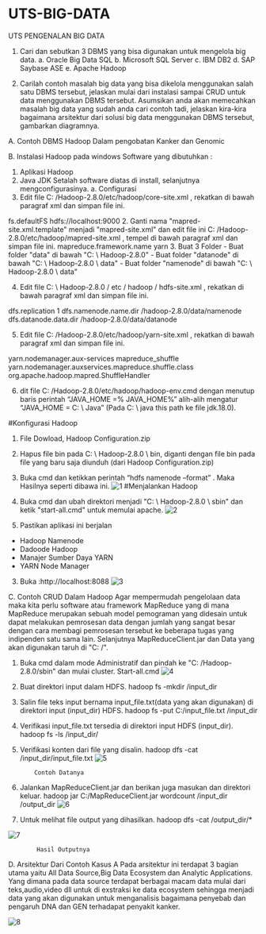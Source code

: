 # UTS-BIG-DATA
UTS PENGENALAN BIG DATA
1.	Cari dan sebutkan 3 DBMS yang bisa digunakan untuk mengelola big data.
a.	Oracle Big Data SQL
b.	Microsoft SQL Server
c.	IBM DB2
d.	SAP Saybase ASE
e.	Apache Hadoop

2.	Carilah contoh masalah big data yang bisa dikelola menggunakan salah satu DBMS tersebut, jelaskan mulai dari instalasi sampai CRUD untuk data menggunakan DBMS tersebut. Asumsikan anda akan memecahkan masalah big data yang sudah anda cari contoh tadi, jelaskan kira-kira bagaimana arsitektur dari solusi big data menggunakan DBMS tersebut, gambarkan diagramnya.

A.	Contoh DBMS Hadoop  Dalam pengobatan Kanker dan Genomic

B.	Instalasi Hadoop pada windows
Software yang dibutuhkan :
1.	Aplikasi Hadoop
2.	Java JDK
Setalah software diatas di install, selanjutnya mengconfigurasinya.
a.	Configurasi
1.	Edit file C: /Hadoop-2.8.0/etc/hadoop/core-site.xml , rekatkan di bawah paragraf xml dan simpan file ini. 
<configuration>
   <property>
       <name>fs.defaultFS</name>
       <value>hdfs://localhost:9000</value>
   </property>
</configuration>
2.	Ganti nama "mapred-site.xml.template" menjadi "mapred-site.xml" dan edit file ini C: /Hadoop-2.8.0/etc/hadoop/mapred-site.xml , tempel di bawah paragraf xml dan simpan file ini.
<configuration>
   <property>
       <name>mapreduce.framework.name</name>
       <value>yarn</value>
   </property>
</configuration>
3.	Buat 3 Folder
-	Buat folder "data" di bawah "C: \ Hadoop-2.8.0"
-	Buat folder "datanode" di bawah "C: \ Hadoop-2.8.0 \ data"
-	Buat folder "namenode" di bawah "C: \ Hadoop-2.8.0 \ data"

4.	Edit file C: \ Hadoop-2.8.0 / etc / hadoop / hdfs-site.xml , rekatkan di bawah paragraf xml dan simpan file ini.
<configuration>
   <property>
       <name>dfs.replication</name>
       <value>1</value>
   </property>
   <property>
       <name>dfs.namenode.name.dir</name>
       <value>/hadoop-2.8.0/data/namenode</value>
   </property>
   <property>
       <name>dfs.datanode.data.dir</name>
       <value>/hadoop-2.8.0/data/datanode</value>
   </property>
</configuration>

5.	Edit file C: /Hadoop-2.8.0/etc/hadoop/yarn-site.xml , rekatkan di bawah paragraf xml dan simpan file ini.
<configuration>
   <property>
    	<name>yarn.nodemanager.aux-services</name>
    	<value>mapreduce_shuffle</value>
   </property>
   <property>
      	<name>yarn.nodemanager.auxservices.mapreduce.shuffle.class</name>  
	<value>org.apache.hadoop.mapred.ShuffleHandler</value>
   </property>
</configuration>
	
6.	dit file C: /Hadoop-2.8.0/etc/hadoop/hadoop-env.cmd dengan menutup baris perintah “JAVA_HOME =% JAVA_HOME%” alih-alih mengatur “JAVA_HOME = C: \ Java” (Pada C: \ java this path ke file jdk.18.0).

	


#Konfigurasi Hadoop
1.	File Dowload, Hadoop Configuration.zip
2.	Hapus file bin pada C: \ Hadoop-2.8.0 \ bin, diganti dengan file bin pada file yang baru saja diunduh (dari Hadoop Configuration.zip)
3.	Buka cmd dan ketikkan perintah “hdfs namenode –format” . Maka Hasilnya seperti dibawa ini.
![1](https://user-images.githubusercontent.com/55679463/77932686-78042600-72e0-11ea-9903-a4ab2a8c9e8f.PNG) 
#Menjalankan Hadoop
1.	Buka cmd dan ubah direktori menjadi "C: \ Hadoop-2.8.0 \ sbin" dan ketik "start-all.cmd" untuk memulai apache.
 ![2](https://user-images.githubusercontent.com/55679463/77933079-feb90300-72e0-11ea-95a4-1099eeda4932.PNG)

2.	Pastikan aplikasi ini berjalan
-	Hadoop Namenode
-	Dadoode Hadoop
-	Manajer Sumber Daya YARN
-	YARN Node Manager
3.	Buka :http://localhost:8088
 ![3](https://user-images.githubusercontent.com/55679463/77933237-28722a00-72e1-11ea-8204-31017852693d.PNG)

C.	Contoh CRUD Dalam Hadoop
	Agar mempermudah pengelolaan data maka kita perlu software atau framework MapReduce yang di mana MapReduce merupakan sebuah model pemograman yang didesain untuk dapat melakukan pemrosesan data dengan jumlah yang sangat besar dengan cara membagi pemrosesan tersebut ke beberapa tugas yang indipenden satu sama lain. Selanjutnya MapReduceClient.jar dan Data yang akan digunakan taruh di "C: /".
1.	Buka cmd dalam mode Administratif dan pindah ke "C: /Hadoop-2.8.0/sbin" dan mulai cluster.
Start-all.cmd
 ![4](https://user-images.githubusercontent.com/55679463/77933309-3a53cd00-72e1-11ea-93b8-5c4da01d4fe6.PNG)

2.	Buat direktori input dalam HDFS.
hadoop fs -mkdir /input_dir


3.	Salin file teks input bernama input_file.txt(data yang akan digunakan) di direktori input (input_dir) HDFS.
hadoop fs -put C:/input_file.txt /input_dir
4.	Verifikasi input_file.txt tersedia di direktori input HDFS (input_dir).
hadoop fs -ls /input_dir/
5.	Verifikasi konten dari file yang disalin.
hadoop dfs -cat /input_dir/input_file.txt
![5](https://user-images.githubusercontent.com/55679463/77933387-4f306080-72e1-11ea-8cb1-716ca0b27608.PNG)
 
			Contoh Datanya

6.	Jalankan MapReduceClient.jar dan berikan juga masukan dan direktori keluar.
hadoop jar C:/MapReduceClient.jar wordcount /input_dir /output_dir
![6](https://user-images.githubusercontent.com/55679463/77933454-68d1a800-72e1-11ea-97cb-965b15e7ae45.PNG)

 
7.	Untuk melihat file output yang dihasilkan.
hadoop dfs -cat /output_dir/*

![7](https://user-images.githubusercontent.com/55679463/77933517-7c7d0e80-72e1-11ea-93fc-3ab2b7b6ac4b.PNG)
 
			Hasil Outputnya
D.	Arsitektur Dari Contoh Kasus A
Pada arsitektur ini terdapat 3 bagian utama yaitu All Data Source,Big Data Ecosystem dan Analytic Applications. Yang dimana pada data source terdapat berbagai macam data mulai dari teks,audio,video dll untuk di exstraksi ke data ecosystem sehingga menjadi data yang akan digunakan untuk menganalisis bagaimana penyebab dan pengaruh DNA dan GEN terhadapat penyakit kanker.

![8](https://user-images.githubusercontent.com/55679463/77933558-89016700-72e1-11ea-9336-736e9e4d3bf6.PNG)


 

